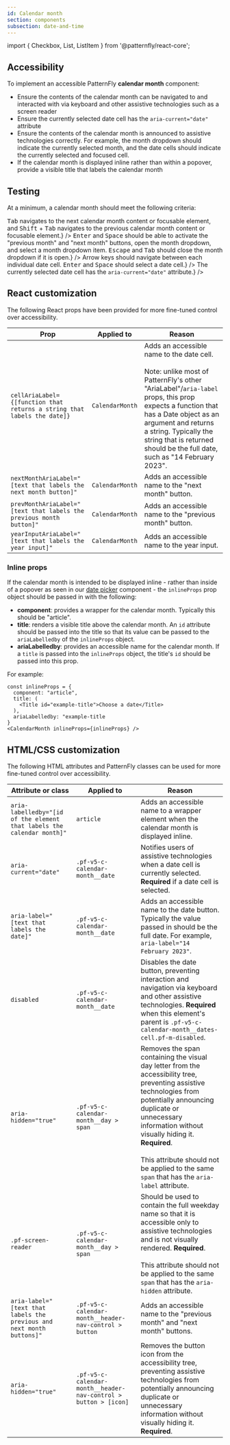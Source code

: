 ```yaml
---
id: Calendar month
section: components
subsection: date-and-time
---
```


import { Checkbox, List, ListItem } from '@patternfly/react-core';

## Accessibility

To implement an accessible PatternFly **calendar month** component:

- Ensure the contents of the calendar month can be navigated to and interacted with via keyboard and other assistive technologies such as a screen reader
- Ensure the currently selected date cell has the `aria-current="date"` attribute
- Ensure the contents of the calendar month is announced to assistive technologies correctly. For example, the month dropdown should indicate the currently selected month, and the date cells should indicate the currently selected and focused cell.
- If the calendar month is displayed inline rather than within a popover, provide a visible title that labels the calendar month

## Testing

At a minimum, a calendar month should meet the following criteria:

<List isPlain>
  <ListItem>
    <Checkbox id="calendarMonth-a11y-checkbox-1" label="Standard keyboard navigation can be used to navigate between the contents of a calendar month or other focusable elements." description={<span><kbd>Tab</kbd> navigates to the next calendar month content or focusable element, and <kbd>Shift</kbd> + <kbd>Tab</kbd> navigates to the previous calendar month content or focusable element.</span>} />
  </ListItem>
  <ListItem>
    <Checkbox id="calendarMonth-a11y-checkbox-2" label="Standard keyboard interaction can be used to interact with the calendar month header content." description={<span><kbd>Enter</kbd> and <kbd>Space</kbd> should be able to activate the "previous month" and "next month" buttons, open the month dropdown, and select a month dropdown item. <kbd>Escape</kbd> and <kbd>Tab</kbd> should close the month dropdown if it is open.</span>} />
  </ListItem>
  <ListItem>
    <Checkbox id="calendarMonth-a11y-checkbox-3" label="Standard keyboard interaction can be used to interact with the calendar month date cells." description={<span>Arrow keys should navigate between each individual date cell. <kbd>Enter</kbd> and <kbd>Space</kbd> should select a date cell.</span>} />
  </ListItem>
  <ListItem>
    <Checkbox id="calendarMonth-a11y-checkbox-4" label={<span>The currently selected date cell has the <code className="ws-code">aria-current="date"</code> attribute.</span>} />
  </ListItem>
  <ListItem>
    <Checkbox id="calendarMonth-a11y-checkbox-5" label="The calendar month has a visible title labeling it if it's displayed inline." />
  </ListItem>
</List>

## React customization

The following React props have been provided for more fine-tuned control over accessibility.

| Prop | Applied to | Reason | 
|---|---|---|
| `cellAriaLabel={[function that returns a string that labels the date]}` | `CalendarMonth` | Adds an accessible name to the date cell. <br/><br/> Note: unlike most of PatternFly's other "AriaLabel"/`aria-label` props, this prop expects a function that has a Date object as an argument and returns a string. Typically the string that is returned should be the full date, such as "14 February 2023". |
| `nextMonthAriaLabel="[text that labels the next month button]"` | `CalendarMonth` | Adds an accessible name to the "next month" button. |
| `prevMonthAriaLabel="[text that labels the previous month button]"` | `CalendarMonth` | Adds an accessible name to the "previous month" button. |
| `yearInputAriaLabel="[text that labels the year input]"` | `CalendarMonth` | Adds an accessible name to the year input. |

### Inline props

If the calendar month is intended to be displayed inline - rather than inside of a popover as seen in our [date picker](/components/date-picker) component - the `inlineProps` prop object should be passed in with the following:

- **component**: provides a wrapper for the calendar month. Typically this should be "article".
- **title**: renders a visible title above the calendar month. An `id` attribute should be passed into the title so that its value can be passed to the `ariaLabelledby` of the `inlineProps` object.
- **ariaLabelledby**: provides an accessible name for the calendar month. If a `title` is passed into the `inlineProps` object, the title's `id` should be passed into this prop.

For example:

```noLive
const inlineProps = {
  component: "article",
  title: (
    <Title id="example-title">Choose a date</Title>
  ),
  ariaLabelledby: "example-title
}
<CalendarMonth inlineProps={inlineProps} />
```

## HTML/CSS customization

The following HTML attributes and PatternFly classes can be used for more fine-tuned control over accessibility.

| Attribute or class | Applied to | Reason | 
|---|---|---|
| `aria-labelledby="[id of the element that labels the calendar month]"` | `article` | Adds an accessible name to a wrapper element when the calendar month is displayed inline. |
| `aria-current="date"` | `.pf-v5-c-calendar-month__date` | Notifies users of assistive technologies when a date cell is currently selected. **Required** if a date cell is selected. |
| `aria-label="[text that labels the date]"` | `.pf-v5-c-calendar-month__date` | Adds an accessible name to the date button. Typically the value passed in should be the full date. For example, `aria-label="14 February 2023"`. |
| `disabled` | `.pf-v5-c-calendar-month__date` | Disables the date button, preventing interaction and navigation via keyboard and other assistive technologies. **Required** when this element's parent is `.pf-v5-c-calendar-month__dates-cell.pf-m-disabled`. |
| `aria-hidden="true"` | `.pf-v5-c-calendar-month__day > span` | Removes the span containing the visual day letter from the accessibility tree, preventing assistive technologies from potentially announcing duplicate or unnecessary information without visually hiding it. **Required**. <br/><br/> This attribute should not be applied to the same `span` that has the `aria-label` attribute. |
| `.pf-screen-reader` | `.pf-v5-c-calendar-month__day > span` | Should be used to contain the full weekday name so that it is accessible only to assistive technologies and is not visually rendered. **Required**. <br/><br/> This attribute should not be applied to the same `span` that has the `aria-hidden` attribute. |
| `aria-label="[text that labels the previous and next month buttons]"` | `.pf-v5-c-calendar-month__header-nav-control > button` | Adds an accessible name to the "previous month" and "next month" buttons. |
| `aria-hidden="true"` | `.pf-v5-c-calendar-month__header-nav-control > button > [icon]` | Removes the button icon from the accessibility tree, preventing assistive technologies from potentially announcing duplicate or unnecessary information without visually hiding it. **Required**. |
